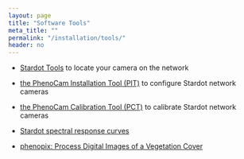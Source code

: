 ```yaml
---
layout: page
title: "Software Tools"
meta_title: ""
permalink: "/installation/tools/"
header: no
---
```


- [Stardot Tools](http://www.stardot.com/downloads) to locate your camera on the network

- [the PhenoCam Installation Tool (PIT)](https://github.com/khufkens/phenocam-installation-tool/) to configure Stardot network cameras

- [the PhenoCam Calibration Tool (PCT)](https://github.com/khufkens/phenocam-calibration-tool) to calibrate Stardot network cameras

- [Stardot spectral response curves](https://github.com/khufkens/phenocam-response-curves)

- [phenopix: Process Digital Images of a Vegetation Cover](https://cran.r-project.org/web/packages/phenopix/index.html)